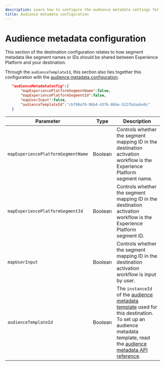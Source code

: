 ```yaml
---
description: Learn how to configure the audience metadata settings for destinations built with Destination SDK.
title: Audience metadata configuration
---
```


# Audience metadata configuration

This section of the destination configuration relates to how segment metadata like segment names or IDs should be shared between Experience Platform and your destination.

Through the `audienceTemplateId`, this section also ties together this configuration with the [audience metadata configuration](../audience-metadata-management.md).

```json
   "audienceMetadataConfig":{
       "mapExperiencePlatformSegmentName":false,
       "mapExperiencePlatformSegmentId":false,
       "mapUserInput":false,
       "audienceTemplateId":"cbf90a70-96b4-437b-86be-522fbdaabe9c"
   }
```

|Parameter | Type | Description|
|---------|----------|------|
|`mapExperiencePlatformSegmentName` | Boolean | Controls whether the segment mapping ID in the destination activation workflow is the Experience Platform segment name. |
|`mapExperiencePlatformSegmentId` | Boolean | Controls whether the segment mapping ID in the destination activation workflow is the Experience Platform segment ID. |
|`mapUserInput` | Boolean | Controls whether the segment mapping ID in the destination activation workflow is input by user. |
|`audienceTemplateId` | Boolean | The `instanceId` of the [audience metadata template](../../functionality/audience-metadata-management.md) used for this destination. To set up an audience metadata template, read the [audience metadata API reference](../../metadata-api/create-audience-template.md).|